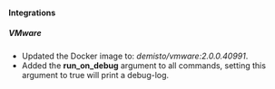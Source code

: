 
#### Integrations
##### VMware
- Updated the Docker image to: *demisto/vmware:2.0.0.40991*.
- Added the **run_on_debug** argument to all commands, setting this argument to true will print a debug-log.
